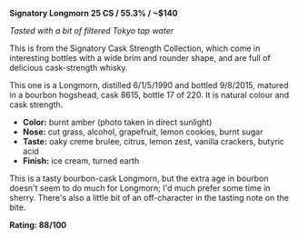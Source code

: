 ﻿**Signatory Longmorn 25 CS / 55.3% / ~$140**

*Tasted with a bit of filtered Tokyo tap water*

This is from the Signatory Cask Strength Collection, which come in interesting bottles with a wide brim and rounder shape, and are full of delicious cask-strength whisky.

This one is a Longmorn, distilled 6/1/5/1990 and bottled 9/8/2015, matured in a bourbon hogshead, cask 8615, bottle 17 of 220.  It is natural colour and cask strength.

* **Color:** burnt amber (photo taken in direct sunlight)
* **Nose:** cut grass, alcohol, grapefruit, lemon cookies, burnt sugar
* **Taste:** oaky creme brulee, citrus, lemon zest, vanilla crackers, butyric acid
* **Finish:** ice cream, turned earth

This is a tasty bourbon-cask Longmorn, but the extra age in bourbon doesn't seem to do much for Longmorn; I'd much prefer some time in sherry. There's also a little bit of an off-character in the tasting note on the bite.

**Rating: 88/100**